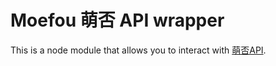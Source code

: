 # Moefou 萌否 API wrapper

This is a node module that allows you to interact with [萌否API](http://open.moefou.org/docs/).
